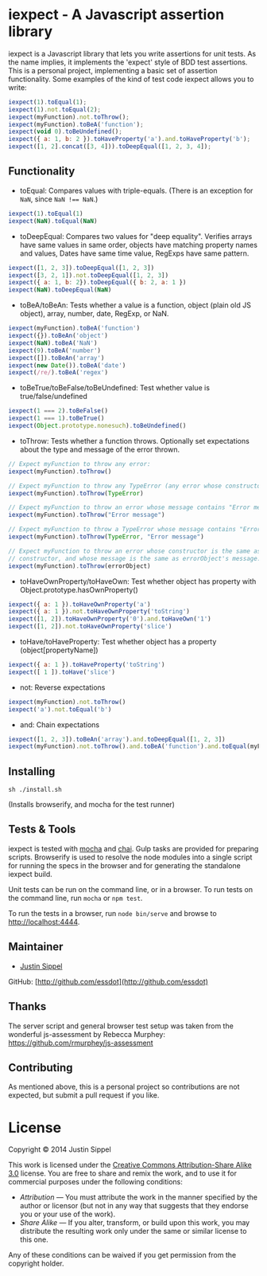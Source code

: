 # iexpect - A Javascript assertion library

iexpect is a Javascript library that lets you write assertions for unit tests. As the name implies, it implements the 'expect' style of BDD test assertions. This is a personal project, implementing a basic set of assertion functionality. Some examples of the kind of test code iexpect allows you to write: 
```javascript
iexpect(1).toEqual(1);
iexpect(1).not.toEqual(2);
iexpect(myFunction).not.toThrow();
iexpect(myFunction).toBeA('function');
iexpect(void 0).toBeUndefined();
iexpect({ a: 1, b: 2 }).toHaveProperty('a').and.toHaveProperty('b');
iexpect([1, 2].concat([3, 4])).toDeepEqual([1, 2, 3, 4]);
```

## Functionality

* toEqual: Compares values with triple-equals. (There is an exception for `NaN`, since `NaN !== NaN`.)
```javascript
iexpect(1).toEqual(1)
iexpect(NaN).toEqual(NaN)
```
* toDeepEqual: Compares two values for "deep equality". Verifies arrays have same values in same order, objects have matching property names and values, Dates have same time value, RegExps have same pattern.
```javascript
iexpect([1, 2, 3]).toDeepEqual([1, 2, 3])
iexpect([3, 2, 1]).not.toDeepEqual([1, 2, 3])
iexpect({ a: 1, b: 2}).toDeepEqual({ b: 2, a: 1 })
iexpect(NaN).toDeepEqual(NaN)
```
* toBeA/toBeAn: Tests whether a value is a function, object (plain old JS object), array, number, date, RegExp, or NaN.
```javascript
iexpect(myFunction).toBeA('function')
iexpect({}).toBeAn('object')
iexpect(NaN).toBeA('NaN')
iexpect(9).toBeA('number')
iexpect([]).toBeAn('array')
iexpect(new Date()).toBeA('date')
iexpect(/re/).toBeA('regex')
```
* toBeTrue/toBeFalse/toBeUndefined: Test whether value is true/false/undefined
```javascript
iexpect(1 === 2).toBeFalse()
iexpect(1 === 1).toBeTrue()
iexpect(Object.prototype.nonesuch).toBeUndefined()
```
* toThrow: Tests whether a function throws. Optionally set expectations about the type and message of the error thrown.
```javascript
// Expect myFunction to throw any error:  
iexpect(myFunction).toThrow()

// Expect myFunction to throw any TypeError (any error whose constructor is TypeError):  
iexpect(myFunction).toThrow(TypeError)

// Expect myFunction to throw an error whose message contains "Error message":  
iexpect(myFunction).toThrow("Error message")

// Expect myFunction to throw a TypeError whose message contains "Error message':  
iexpect(myFunction).toThrow(TypeError, "Error message")

// Expect myFunction to throw an error whose constructor is the same as errorObject's 
// constructor, and whose message is the same as errorObject's message:  
iexpect(myFunction).toThrow(errorObject)
```
* toHaveOwnProperty/toHaveOwn: Test whether object has property with Object.prototype.hasOwnProperty()
```javascript
iexpect({ a: 1 }).toHaveOwnProperty('a')
iexpect({ a: 1 }).not.toHaveOwnProperty('toString')
iexpect([1, 2]).toHaveOwnProperty('0').and.toHaveOwn('1')
iexpect([1, 2]).not.toHaveOwnProperty('slice')
```
* toHave/toHaveProperty: Test whether object has a property (object[propertyName])
```javascript
iexpect({ a: 1 }).toHaveProperty('toString')
iexpect([ 1 ]).toHave('slice')
```
* not: Reverse expectations 
```javascript
iexpect(myFunction).not.toThrow()
iexpect('a').not.toEqual('b')
```
* and: Chain expectations
```javascript
iexpect([1, 2, 3]).toBeAn('array').and.toDeepEqual([1, 2, 3])
iexpect(myFunction).not.toThrow().and.toBeA('function').and.toEqual(myFunction)
```

## Installing

    sh ./install.sh

(Installs browserify, and mocha for the test runner)

## Tests & Tools

iexpect is tested with [mocha](http://visionmedia.github.io/mocha/) and [chai](http://chaijs.com/). Gulp tasks are provided for preparing scripts. Browserify is used to resolve the node modules into a single script for running the specs in the browser and for generating the standalone iexpect build.

Unit tests can be run on the command line, or in a browser. To run tests on the command line, run `mocha` or `npm test`.

To run the tests in a browser, run `node bin/serve` and browse to [http://localhost:4444](http://localhost:4444).

## Maintainer

* [Justin Sippel](mailto:justin@sippel.com) 

GitHub: [http://github.com/essdot](http://github.com/essdot)


## Thanks

The server script and general browser test setup was taken from the wonderful js-assessment by Rebecca Murphey: https://github.com/rmurphey/js-assessment


## Contributing

As mentioned above, this is a personal project so contributions are not expected, but submit a pull request if you like.


# License

Copyright &copy; 2014 Justin Sippel

This work is licensed under the [Creative Commons Attribution-Share Alike 3.0](http://creativecommons.org/licenses/by-sa/3.0/)
license. You are free to share and remix the work, and to use it for commercial
purposes under the following conditions:

- *Attribution* — You must attribute the work in the manner specified by the
  author or licensor (but not in any way that suggests that they endorse you or
  your use of the work).
- *Share Alike* — If you alter, transform, or build upon this work, you may
  distribute the resulting work only under the same or similar license to this
  one.

Any of these conditions can be waived if you get permission from the copyright
holder.
